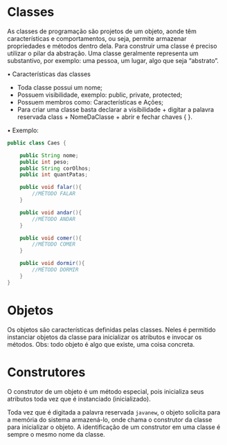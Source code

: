 # Classes

As classes de programação são projetos de um objeto, aonde têm características e comportamentos, ou seja, permite armazenar propriedades e métodos dentro dela. Para construir uma classe é preciso utilizar o pilar da abstração. Uma classe geralmente representa um substantivo, por exemplo: uma pessoa, um lugar, algo que seja “abstrato”.

• Características das classes

- Toda classe possui um nome;
- Possuem visibilidade, exemplo: public, private, protected;
- Possuem membros como: Características e Ações;
- Para criar uma classe basta declarar a visibilidade + digitar a palavra reservada class + NomeDaClasse + abrir e fechar chaves { }.

• Exemplo:

```java
public class Caes {

	public String nome;
	public int peso;
	public String corOlhos;
	public int quantPatas;

	public void falar(){
		//MÉTODO FALAR
	}

	public void andar(){
		//MÉTODO ANDAR
	}

	public void comer(){
		//MÉTODO COMER
	}

	public void dormir(){
		//MÉTODO DORMIR
	}
}
```

# Objetos

Os objetos são características definidas pelas classes. Neles é permitido instanciar objetos da classe para inicializar os atributos e invocar os métodos.
Obs: todo objeto é algo que existe, uma coisa concreta.


# Construtores

O construtor de um objeto é um método especial, pois inicializa seus atributos toda vez que é instanciado (inicializado).

Toda vez que é digitada a palavra reservada ```javanew```, o objeto solicita para a memória do sistema armazená-lo, onde chama o construtor da classe para inicializar o objeto. A identificação de um construtor em uma classe é sempre o mesmo nome da classe.

